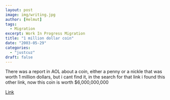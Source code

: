 ```yaml
---
layout: post
image: img/writing.jpg
author: [Helmut]
tags:
  - Migration
excerpt: Work In Progress Migration
title: "1 million dollar coin"
date: "2003-05-29"
categories: 
  - "justcuz"
draft: false
---
```


There was a report in AOL about a coin, either a penny or a nickle that was worth 1 million dollars, but i cant find it, in the search for that link i found this other link, now this coin is worth $6,000,000,000

[Link](http://www.forbes.com/2002/04/10/0410pow.html)

